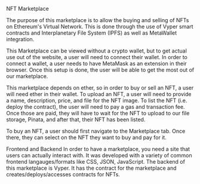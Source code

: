 

NFT Marketplace

The purpose of this marketplace is to allow the buying and selling of NFTs on Ethereum's Virtual Network. This is done through the use of Vyper smart contracts and  Interplanetary File System (IPFS) as well as MetaWallet integration. 

This Marketplace can be viewed without a crypto wallet, but to get actual use out of the website, a user will need to connect their wallet. In order to connect a wallet, a user needs to have MetaMask as an extension in their browser. Once this setup is done, the user will be able to get the most out of our marketplace.

This marketplace depends on ether, so in order to buy or sell an NFT, a user will need ether in their wallet. To upload an NFT, a user will need to provide a name, description, price, and file for the NFT image. To list the NFT (i.e. deploy the contract), the user will need to pay a gas and transaction fee. Once those are paid, they will have to wait for the NFT to upload to our file storage, Pinata, and after that, their NFT has been listed. 

To buy an NFT, a user should first navigate to the Marketplace tab. Once there, they can select on the NFT they want to buy and pay for it.

Frontend and Backend 
In order to have a marketplace, you need a site that users can actually interact with. It was developed with a variety of common frontend langauges/formats like CSS, JSON, JavaScript. The backend of this marketplace is Vyper. It has the contract for the marketplace and creates/deploys/accesses contracts for NFTs.


